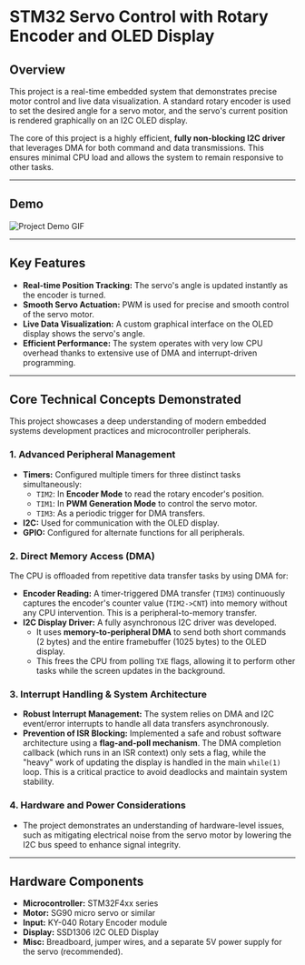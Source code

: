 # STM32 Servo Control with Rotary Encoder and OLED Display

## Overview

This project is a real-time embedded system that demonstrates precise motor control and live data visualization. A standard rotary encoder is used to set the desired angle for a servo motor, and the servo's current position is rendered graphically on an I2C OLED display.

The core of this project is a highly efficient, **fully non-blocking I2C driver** that leverages DMA for both command and data transmissions. This ensures minimal CPU load and allows the system to remain responsive to other tasks.

***

## Demo

![Project Demo GIF]([https://your_link_to_the.gif](https://github.com/Pavich-3/motors/blob/main/IMG_3384-ezgif.com-resize.gif))

***

## Key Features

* **Real-time Position Tracking:** The servo's angle is updated instantly as the encoder is turned.
* **Smooth Servo Actuation:** PWM is used for precise and smooth control of the servo motor.
* **Live Data Visualization:** A custom graphical interface on the OLED display shows the servo's angle.
* **Efficient Performance:** The system operates with very low CPU overhead thanks to extensive use of DMA and interrupt-driven programming.

***

## Core Technical Concepts Demonstrated

This project showcases a deep understanding of modern embedded systems development practices and microcontroller peripherals.

### 1. Advanced Peripheral Management
* **Timers:** Configured multiple timers for three distinct tasks simultaneously:
    * `TIM2`: In **Encoder Mode** to read the rotary encoder's position.
    * `TIM1`: In **PWM Generation Mode** to control the servo motor.
    * `TIM3`: As a periodic trigger for DMA transfers.
* **I2C:** Used for communication with the OLED display.
* **GPIO:** Configured for alternate functions for all peripherals.

### 2. Direct Memory Access (DMA)
The CPU is offloaded from repetitive data transfer tasks by using DMA for:
* **Encoder Reading:** A timer-triggered DMA transfer (`TIM3`) continuously captures the encoder's counter value (`TIM2->CNT`) into memory without any CPU intervention. This is a peripheral-to-memory transfer.
* **I2C Display Driver:** A fully asynchronous I2C driver was developed.
    * It uses **memory-to-peripheral DMA** to send both short commands (2 bytes) and the entire framebuffer (1025 bytes) to the OLED display.
    * This frees the CPU from polling `TXE` flags, allowing it to perform other tasks while the screen updates in the background.

### 3. Interrupt Handling & System Architecture
* **Robust Interrupt Management:** The system relies on DMA and I2C event/error interrupts to handle all data transfers asynchronously.
* **Prevention of ISR Blocking:** Implemented a safe and robust software architecture using a **flag-and-poll mechanism**. The DMA completion callback (which runs in an ISR context) only sets a flag, while the "heavy" work of updating the display is handled in the main `while(1)` loop. This is a critical practice to avoid deadlocks and maintain system stability.

### 4. Hardware and Power Considerations
* The project demonstrates an understanding of hardware-level issues, such as mitigating electrical noise from the servo motor by lowering the I2C bus speed to enhance signal integrity.

***

## Hardware Components

* **Microcontroller:** STM32F4xx series
* **Motor:** SG90 micro servo or similar
* **Input:** KY-040 Rotary Encoder module
* **Display:** SSD1306 I2C OLED Display
* **Misc:** Breadboard, jumper wires, and a separate 5V power supply for the servo (recommended).
